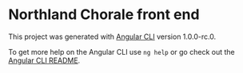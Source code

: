 # Northland Chorale front end

This project was generated with [Angular CLI](https://github.com/angular/angular-cli) version 1.0.0-rc.0.

To get more help on the Angular CLI use `ng help` or go check out the [Angular CLI README](https://github.com/angular/angular-cli/blob/master/README.md).
